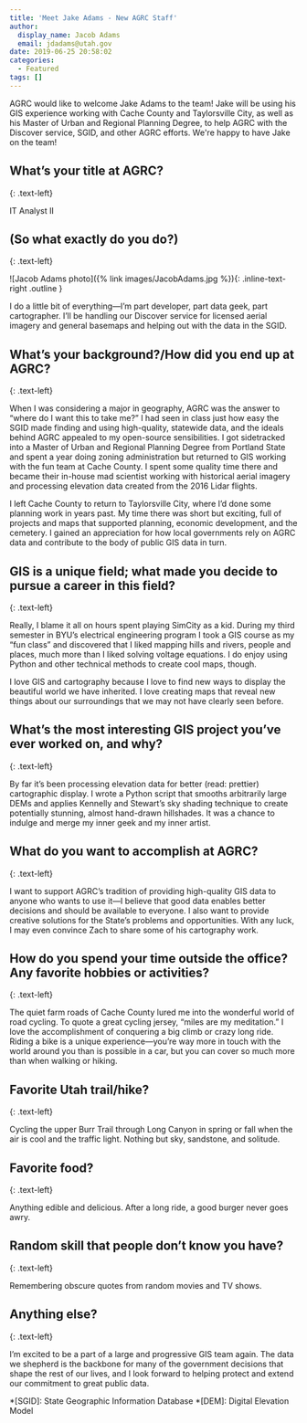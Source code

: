 ```yaml
---
title: 'Meet Jake Adams - New AGRC Staff'
author:
  display_name: Jacob Adams
  email: jdadams@utah.gov
date: 2019-06-25 20:58:02
categories:
  - Featured
tags: []
---
```


AGRC would like to welcome Jake Adams to the team! Jake will be using his GIS experience working with Cache County and Taylorsville City, as well as his Master of Urban and Regional Planning Degree, to help AGRC with the Discover service, SGID, and other AGRC efforts. We're happy to have Jake on the team!

## What’s your title at AGRC?
{: .text-left}

IT Analyst II

## (So what exactly do you do?)
{: .text-left}

![Jacob Adams photo]({% link images/JacobAdams.jpg %}){: .inline-text-right .outline }

I do a little bit of everything—I’m part developer, part data geek, part cartographer. I’ll be handling our Discover service for licensed aerial imagery and general basemaps and helping out with the data in the SGID.

## What’s your background?/How did you end up at AGRC?
{: .text-left}

When I was considering a major in geography, AGRC was the answer to “where do I want this to take me?” I had seen in class just how easy the SGID made finding and using high-quality, statewide data, and the ideals behind AGRC appealed to my open-source sensibilities. I got sidetracked into a Master of Urban and Regional Planning Degree from Portland State and spent a year doing zoning administration but returned to GIS working with the fun team at Cache County. I spent some quality time there and became their in-house mad scientist working with historical aerial imagery and processing elevation data created from the 2016 Lidar flights.

I left Cache County to return to Taylorsville City, where I’d done some planning work in years past. My time there was short but exciting, full of projects and maps that supported planning, economic development, and the cemetery. I gained an appreciation for how local governments rely on AGRC data and contribute to the body of public GIS data in turn.

## GIS is a unique field; what made you decide to pursue a career in this field?
{: .text-left}

Really, I blame it all on hours spent playing SimCity as a kid. During my third semester in BYU’s electrical engineering program I took a GIS course as my “fun class” and discovered that I liked mapping hills and rivers, people and places, much more than I liked solving voltage equations. I do enjoy using Python and other technical methods to create cool maps, though.

I love GIS and cartography because I love to find new ways to display the beautiful world we have inherited. I love creating maps that reveal new things about our surroundings that we may not have clearly seen before.

## What’s the most interesting GIS project you’ve ever worked on, and why?
{: .text-left}

By far it’s been processing elevation data for better (read: prettier) cartographic display. I wrote a Python script that smooths arbitrarily large DEMs and applies Kennelly and Stewart’s sky shading technique to create potentially stunning, almost hand-drawn hillshades. It was a chance to indulge and merge my inner geek and my inner artist.

## What do you want to accomplish at AGRC?
{: .text-left}

I want to support AGRC’s tradition of providing high-quality GIS data to anyone who wants to use it—I believe that good data enables better decisions and should be available to everyone. I also want to provide creative solutions for the State’s problems and opportunities. With any luck, I may even convince Zach to share some of his cartography work.

## How do you spend your time outside the office? Any favorite hobbies or activities?
{: .text-left}

The quiet farm roads of Cache County lured me into the wonderful world of road cycling. To quote a great cycling jersey, “miles are my meditation.” I love the accomplishment of conquering a big climb or crazy long ride. Riding a bike is a unique experience—you’re way more in touch with the world around you than is possible in a car, but you can cover so much more than when walking or hiking.

## Favorite Utah trail/hike?
{: .text-left}

Cycling the upper Burr Trail through Long Canyon in spring or fall when the air is cool and the traffic light. Nothing but sky, sandstone, and solitude.

## Favorite food?
{: .text-left}

Anything edible and delicious. After a long ride, a good burger never goes awry.

## Random skill that people don’t know you have?
{: .text-left}

Remembering obscure quotes from random movies and TV shows.

## Anything else?
{: .text-left}

I’m excited to be a part of a large and progressive GIS team again. The data we shepherd is the backbone for many of the government decisions that shape the rest of our lives, and I look forward to helping protect and extend our commitment to great public data.

*[SGID]: State Geographic Information Database
*[DEM]: Digital Elevation Model

